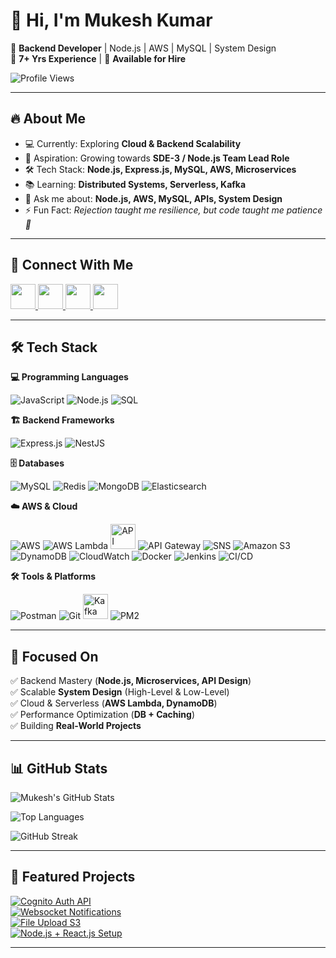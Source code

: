 # 👋 Hi, I'm Mukesh Kumar  

🚀 **Backend Developer** | Node.js | AWS | MySQL | System Design  
💼 **7+ Yrs Experience** | 🤝 **Available for Hire**  

![Profile Views](https://komarev.com/ghpvc/?username=singh-mukesh&color=blue&style=flat-square)

---

## 🔥 About Me  
- 💻 Currently: Exploring **Cloud & Backend Scalability**  
- 🎯 Aspiration: Growing towards **SDE-3 / Node.js Team Lead Role**  
- 🛠 Tech Stack: **Node.js, Express.js, MySQL, AWS, Microservices**  
- 📚 Learning: **Distributed Systems, Serverless, Kafka**  
- 💬 Ask me about: **Node.js, AWS, MySQL, APIs, System Design**  
- ⚡ Fun Fact: *Rejection taught me resilience, but code taught me patience 🙂*  

---

## 🔗 Connect With Me  
<p align="left">
  <a href="https://linkedin.com/in/inmukesh-kumar" target="_blank">
    <img src="https://skillicons.dev/icons?i=linkedin" height="40" />
  </a>
  <a href="mailto:mk586440@gmail.com" target="_blank">
    <img src="https://skillicons.dev/icons?i=gmail" height="40" />
  </a>
  <a href="https://stackoverflow.com/users/your-id" target="_blank">
    <img src="https://skillicons.dev/icons?i=stackoverflow" height="40" />
  </a>
  <a href="https://leetcode.com/your-id" target="_blank">
    <img src="https://skillicons.dev/icons?i=leetcode" height="40" />
  </a>
</p>

---
## 🛠 Tech Stack  

**💻 Programming Languages**  
<p>
  <img src="https://img.icons8.com/color/48/000000/javascript.png" alt="JavaScript"/>
  <img src="https://img.icons8.com/fluency/48/000000/node-js.png" alt="Node.js"/>
  <img src="https://img.icons8.com/ios-filled/48/000000/sql.png" alt="SQL"/>
</p>

**🏗️ Backend Frameworks**  
<p>
  <img src="https://img.icons8.com/ios/50/000000/express-js.png" alt="Express.js"/>
  <img src="https://img.icons8.com/color/48/000000/nestjs.png" alt="NestJS"/>
</p>

**🗄️ Databases**  
<p>
  <img src="https://img.icons8.com/color/48/000000/mysql-logo.png" alt="MySQL"/>
  <img src="https://img.icons8.com/color/48/000000/redis.png" alt="Redis"/>
  <img src="https://img.icons8.com/color/48/000000/mongodb.png" alt="MongoDB"/>
  <img src="https://img.icons8.com/color/48/000000/elasticsearch.png" alt="Elasticsearch"/>
</p>

**☁️ AWS & Cloud**  
<p>
  <img src="https://img.icons8.com/color/48/000000/amazon-web-services.png" alt="AWS"/>
  <img src="https://img.icons8.com/color/48/000000/lambda.png" alt="AWS Lambda"/>
    <img src="https://cdn.jsdelivr.net/npm/simple-icons@v9/icons/apachespark.svg" height="40" title="API Gateway" />
  <img src="https://img.icons8.com/external-outline-juicy-fish/48/000000/external-api-coding-and-development-outline-outline-juicy-fish.png" alt="API Gateway"/>
  <img src="https://img.icons8.com/fluency/48/000000/communication.png" alt="SNS"/>
  <img src="https://img.icons8.com/color/48/000000/amazon-s3.png" alt="Amazon S3"/>
  <img src="https://img.icons8.com/color/48/000000/dynamodb.png" alt="DynamoDB"/>
  <img src="https://img.icons8.com/color/48/000000/cloud.png" alt="CloudWatch"/>
  <img src="https://img.icons8.com/color/48/000000/docker.png" alt="Docker"/>
  <img src="https://img.icons8.com/color/48/000000/jenkins.png" alt="Jenkins"/>
  <img src="https://img.icons8.com/fluency/48/000000/github.png" alt="CI/CD"/>
</p>

**🛠 Tools & Platforms**  
<p>
  <img src="https://img.icons8.com/dusk/48/000000/postman-api.png" alt="Postman"/>
  <img src="https://img.icons8.com/color/48/000000/git.png" alt="Git"/>
  <img src="https://cdn.jsdelivr.net/npm/simple-icons@v9/icons/apachekafka.svg" height="40" title="Kafka" />
  <img src="https://img.icons8.com/color/48/000000/console.png" alt="PM2"/>
</p>

---

## 🚀 Focused On  

✅ Backend Mastery (**Node.js, Microservices, API Design**)  
✅ Scalable **System Design** (High-Level & Low-Level)  
✅ Cloud & Serverless (**AWS Lambda, DynamoDB**)  
✅ Performance Optimization (**DB + Caching**)  
✅ Building **Real-World Projects**  

---

## 📊 GitHub Stats  

![Mukesh's GitHub Stats](https://github-readme-stats.vercel.app/api?username=singh-mukesh&show_icons=true&theme=tokyonight&hide_border=true)  

![Top Languages](https://github-readme-stats.vercel.app/api/top-langs/?username=singh-mukesh&layout=compact&theme=tokyonight&hide_border=true)  

![GitHub Streak](https://streak-stats.demolab.com?user=singh-mukesh&theme=tokyonight&hide_border=true)  

---

## 📌 Featured Projects  

[![Cognito Auth API](https://github-readme-stats.vercel.app/api/pin/?username=singh-mukesh&repo=cognito-auth-api&theme=tokyonight)](https://github.com/singh-mukesh/cognito-auth-api)  
[![Websocket Notifications](https://github-readme-stats.vercel.app/api/pin/?username=singh-mukesh&repo=websocket-notifications&theme=tokyonight)](https://github.com/singh-mukesh/websocket-notifications)  
[![File Upload S3](https://github-readme-stats.vercel.app/api/pin/?username=singh-mukesh&repo=file-uplaod-s3&theme=tokyonight)](https://github.com/singh-mukesh/file-uplaod-s3)  
[![Node.js + React.js Setup](https://github-readme-stats.vercel.app/api/pin/?username=singh-mukesh&repo=Nodejs_Reactjs_project_setup&theme=tokyonight)](https://github.com/singh-mukesh/Nodejs_Reactjs_project_setup)  

---
